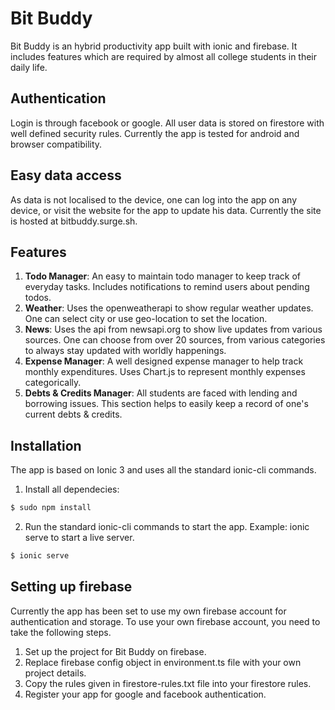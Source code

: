 # Bit Buddy

Bit Buddy is an hybrid productivity app built with ionic and firebase. It includes features which are required by almost all college students in their daily life.

## Authentication

 Login is through facebook or google. All user data is stored on firestore with well defined security rules. Currently the app is tested for android and browser compatibility.

## Easy data access

 As data is not localised to the device, one can log into the app on any device, or visit the website for the app to update his data. Currently the site is hosted at bitbuddy.surge.sh.

## Features

1. **Todo Manager**: An easy to maintain todo manager to keep track of everyday tasks. Includes notifications to remind users about pending todos.
2. **Weather**: Uses the openweatherapi to show regular weather updates. One can select city or use geo-location to set the location.
3. **News**: Uses the api from newsapi.org to show live updates from various sources. One can choose from over 20 sources, from various categories to always stay updated with worldly happenings.
4. **Expense Manager**: A well designed expense manager to help track monthly expenditures. Uses Chart.js to represent monthly expenses categorically.
5. **Debts & Credits Manager**: All students are faced with lending and borrowing issues. This section helps to easily keep a record of one's current debts & credits.

## Installation

The app is based on Ionic 3 and uses all the standard ionic-cli commands.

1. Install all dependecies: 

  ```bash
  $ sudo npm install
  ```

2. Run the standard ionic-cli commands to start the app.
Example: ionic serve to start a live server.  

```bash
$ ionic serve
```

## Setting up firebase

Currently the app has been set to use my own firebase account for authentication and storage. To use your own firebase account, you need to take the following steps.

1. Set up the project for Bit Buddy on firebase.
2. Replace firebase config object in environment.ts file with your own project details.
3. Copy the rules given in firestore-rules.txt file into your firestore rules.
4. Register your app for google and facebook authentication.
